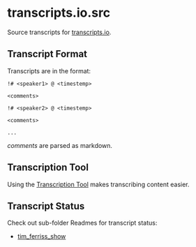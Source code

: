# transcripts.io.src

Source transcripts for [transcripts.io](http://transcripts.io).

## Transcript Format

Transcripts are in the format:

```
!# <speaker1> @ <timestemp>

<comments>

!# <speaker2> @ <timestemp>

<comments>

...
```

*comments* are parsed as markdown.

## Transcription Tool

Using the [Transcription Tool](https://www.transcripts.io/transcription/) makes transcribing content easier.

## Transcript Status

Check out sub-folder Readmes for transcript status:

- [tim_ferriss_show](tim_ferriss_show)
